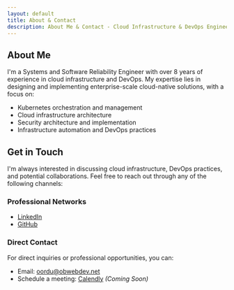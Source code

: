 ```yaml
---
layout: default
title: About & Contact
description: About Me & Contact - Cloud Infrastructure & DevOps Engineer
---
```


## About Me

I'm a Systems and Software Reliability Engineer with over 8 years of experience in cloud infrastructure and DevOps. My expertise lies in designing and implementing enterprise-scale cloud-native solutions, with a focus on:

- Kubernetes orchestration and management
- Cloud infrastructure architecture
- Security architecture and implementation
- Infrastructure automation and DevOps practices


## Get in Touch

I'm always interested in discussing cloud infrastructure, DevOps practices, and potential collaborations. Feel free to reach out through any of the following channels:


### Professional Networks

- [LinkedIn](https://www.linkedin.com/in/oscarordu/)
- [GitHub](https://github.com/obiordu)


### Direct Contact

For direct inquiries or professional opportunities, you can:

- Email: [oordu@obwebdev.net](mailto:oordu@obwebdev.net)
- Schedule a meeting: [Calendly](#) *(Coming Soon)*
